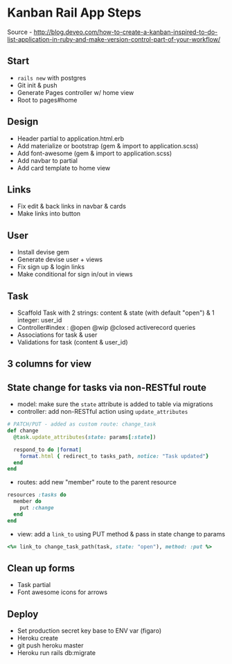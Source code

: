 # Kanban Rail App Steps

Source - http://blog.deveo.com/how-to-create-a-kanban-inspired-to-do-list-application-in-ruby-and-make-version-control-part-of-your-workflow/

## Start
- `rails new` with postgres
- Git init & push
- Generate Pages controller w/ home view
- Root to pages#home

## Design
- Header partial to application.html.erb
- Add materialize or bootstrap (gem & import to application.scss)
- Add font-awesome (gem & import to application.scss)
- Add navbar to partial 
- Add card template to home view

## Links
- Fix edit & back links in navbar & cards 
- Make links into button

## User
- Install devise gem
- Generate devise user  + views
- Fix sign up & login links
- Make conditional for sign in/out in views

## Task
- Scaffold Task with 2 strings: content & state (with default "open") & 1 integer: user_id 
- Controller#index : @open @wip @closed activerecord queries
- Associations for task & user
- Validations for task (content & user_id)

## 3 columns for view

## State change for tasks via non-RESTful route
- model: make sure the `state` attribute is added to table via migrations
- controller: add non-RESTful action using `update_attributes`
```rb
# PATCH/PUT - added as custom route: change_task
def change
  @task.update_attributes(state: params[:state])

  respond_to do |format|
    format.html { redirect_to tasks_path, notice: "Task updated"}
  end
end
```
- routes: add new "member" route to the parent resource
```rb
resources :tasks do
  member do
    put :change
  end
end
```

- view: add a `link_to` using PUT method & pass in state change to params
```rb
<%= link_to change_task_path(task, state: "open"), method: :put %>
```

## Clean up forms
- Task partial
- Font awesome icons for arrows

## Deploy
- Set production secret key base to ENV var (figaro)
- Heroku create
- git push heroku master
- Heroku run rails db:migrate 
